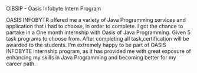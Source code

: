  OIBSIP - Oasis Infobyte Intern Program

 OASIS INFOBYTR offered me a variety of Java Programming services and application that i had to choose, in order to complete. I got the chance to partake in a One month internship with Oasis of Java Programming. Given 5 task programs to choose from. After completing all task,certification will be awarded to the students. I'm extremely happy to be part of OASIS INFOBYTE internship program, as it has provided me with great exposure of enhancing my skills in Java Programming and becoming better for my career path.



